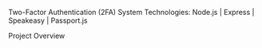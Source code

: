 Two-Factor Authentication (2FA) System
Technologies: Node.js | Express | Speakeasy | Passport.js

Project Overview